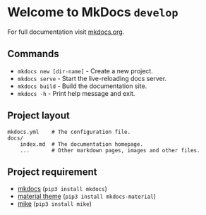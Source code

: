 # Welcome to MkDocs `develop`

For full documentation visit [mkdocs.org](https://www.mkdocs.org).

## Commands

* `mkdocs new [dir-name]` - Create a new project.
* `mkdocs serve` - Start the live-reloading docs server.
* `mkdocs build` - Build the documentation site.
* `mkdocs -h` - Print help message and exit.

## Project layout

    mkdocs.yml    # The configuration file.
    docs/
        index.md  # The documentation homepage.
        ...       # Other markdown pages, images and other files.

## Project requirement

- [mkdocs](https://www.mkdocs.org/) (`pip3 install mkdocs`)
- [material theme](https://squidfunk.github.io/mkdocs-material/) (`pip3 install mkdocs-material`)
- [mike](https://github.com/jimporter/mike) (`pip3 install mike`)
